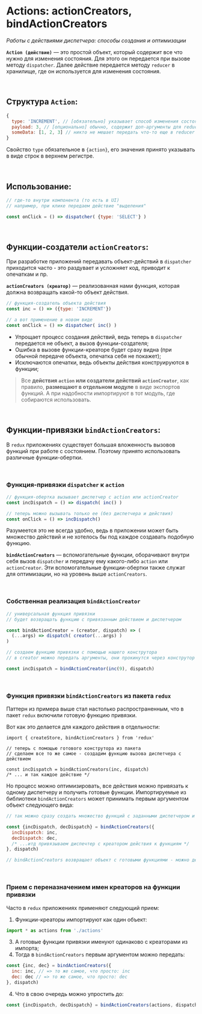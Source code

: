 # Actions: actionCreators, bindActionCreators
_Работы с действиями диспетчера: способы создания и оптимизации_

__`Action (действие)`__ — это простой объект, который содержит все что нужно для изменения состояния. Для этого он передается при вызове методу `dispatcher`. Далее действие передается методу `reducer` в хранилище, где он используется для изменения состояния.

<br>

## Структура `Action`:
```javascript
{
  type: 'INCREMENT', // [обязательно] указывает способ изменения состояния в reducer
  payload: 3, // [опционально] обычно, содержит доп-аргументы для reducer
  someData: [1, 2, 3] // никто не мешает передать что-то еще в reducer
}
```
Свойство `type` обязательное в `{action}`, его значения принято указывать в виде строк в верхнем регистре.

<br>

## Использование:
```javascript
// где-то внутри компонента (то есть в UI)
// например, при клике передаем действие "выделения"

const onClick = () => dispatcher( {type: 'SELECT'} )
```

<br>

## Функции-создатели `actionCreators`:
При разработке приложений передавать объект-действий в `dispatcher` приходится часто - это раздувает и усложняет код, приводит к опечаткам и пр.

__`actionCreators (креатор)`__ — реализованная нами функция, которая должна возвращать какой-то объект действия. 

```javascript
// функция-создатель объекта действия
const inc = () => ({type: 'INCREMENT'})

// а вот применение в новом виде
const onClick = () => dispatcher( inc() )
```

* Упрощает процесс создания действий, ведь теперь в `dispatcher` передается не объект, а вызов функции-создателя;
* Ошибка в вызове функции-креаторе будет сразу видна (при обычной передаче объекта, опечатка себя не покажет);
* Исключаются опечатки, ведь объекты действия конструируются в функции;

> Все __действия `action` или создатели действий `actionCreator`__, как правило, __размещают в отдельном модуле__ в виде экспортов функций. А при надобности импортируют в тот модуль, где собираются использовать.

<br>

## Функции-привязки `bindActionCreators`:
В `redux` приложениях существует большая вложенность вызовов функций при работе с состоянием. Поэтому принято использовать различные функции-обертки.

<br>

### Функция-привязки `dispatcher` к `action`
```javascript
// функция-обертка вызывает диспетчер с action или actionCreator
const incDispatch = () => dispatch( inc() )

// теперь можно вызывать только ее (без диспетчера и действия)
const onClick = () => incDispatch()
```

Разумеется это не всегда удобно, ведь в приложении может быть множество действий и  не хотелось бы под каждое создавать подобную функцию.

__`bindActionCreators`__ — вспомогательные функции, оборачивают внутри себя вызов `dispatcher` и передачу ему какого-либо `action` или `actionCreator`. Эти вспомогательные функции-обертки также служат для оптимизации, но на уровень выше `actionCreators`.

<br>

### Собственная реализация `bindActionCreator`
```javascript
// универсальная функция привязки
// будет возвращать функцию с привязанным действием и диспетчером

const bindActionCreator = (creator, dispatch) => (
  (...args) => dispatch( creator(...args) )
)

// создаем функцию привязки с помощью нашего конструтора
// в creator можно передать аргументы, они прокинутся через конструтор в сам actionCreator

const incDispatch = bindActionCreator(inc(9), dispatch)
```

<br>

### Функция привязки `bindActionCreators` из пакета `redux`
Паттерн из примера выше стал настолько распространенным, что в пакет `redux` включили готовую функцию привязки.

Вот как это делается для каждого действия в отдельности:  
```
import { createStore, bindActionCreators } from 'redux'

// теперь с помощью готового конструтора из пакета
// сделаем все то же самое - создадим функцию вызова диспетчера с действием

const incDispatch = bindActionCreators(inc, dispatch)
/* ... и так каждое действие */
```

Но процесс можно оптимизировать, все действия можно привязать к одному диспетчеру и получить готовые функции. Импортируемые из библиотеки `bindActionCreators` может принимать первым аргументом объект следующего вида:  

```javascript
// так можно сразу создать множество функций с заданными диспетчером и опеределенным креатором или действием

const {incDispatch, decDispatch} = bindActionCreators({
  incDispatch: inc,
  decDispatch: dec,
  /* ...итд привязываем диспечтер с креатором действия к функциям */
}, dispatch)

// bindActionCreators возвращает объект с готовыми функциями - можно деструктурировать
```

<br>

### Прием с переназначением имен креаторов на функции привязки
Часто в `redux` приложениях применяют следующий прием:  
1. Функции-креаторы импортируют как один объект:  
```javascript
import * as actions from './actions'
```
3. А готовые функции привязки именуют одинаково с креаторами из импорта;
4. Тогда в `bindActionCreators` первым аргументом можно передать:
```javascript
const {inc, dec} = bindActionCreators({
  inc: inc, // => то же самое, что просто: inc
  dec: dec // => то же самое, что просто: dec
}, dispatch)
```
4. Что в свою очередь можно упростить до:
```javascript
const {incDispatch, decDispatch} = bindActionCreators(actions, dispatch)
```
